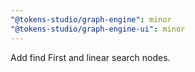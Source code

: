 ```yaml
---
"@tokens-studio/graph-engine": minor
"@tokens-studio/graph-engine-ui": minor
---
```


Add find First and linear search nodes.
